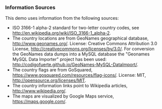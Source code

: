 
### Information Sources

This demo uses information from the following sources:

* ISO 3166-1 alpha-2 standard for two-letter country codes, see http://en.wikipedia.org/wiki/ISO_3166-1_alpha-2.
* The country locations are from GeoNames geographical database, http://www.geonames.org/. License: Creative Commons Attribution 3.0 License, http://creativecommons.org/licenses/by/3.0/. For conversion the GeoNames data dumps into a MySQL database the "Geonames MySQL Data Importer" project has been used: http://codigofuerte.github.io/GeoNames-MySQL-DataImport/.
* The country flags are from GoSquared, https://www.gosquared.com/resources/flag-icons/. License: MIT, http://opensource.org/licenses/MIT.
* The country information links point to Wikipedia articles, http://www.wikipedia.org/.
* The maps are visualized by Google Maps service, https://maps.google.com/.
